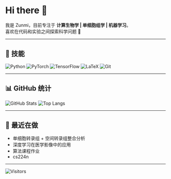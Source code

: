 # Hi there 👋

我是 Zunmi，目前专注于 **计算生物学 | 单细胞组学 | 机器学习**。  
喜欢在代码和实验之间探索科学问题 🚀

---

## 🔧 技能
![Python](https://img.shields.io/badge/Python-3776AB?logo=python&logoColor=white)
![PyTorch](https://img.shields.io/badge/PyTorch-EE4C2C?logo=pytorch&logoColor=white)
![TensorFlow](https://img.shields.io/badge/TensorFlow-FF6F00?logo=tensorflow&logoColor=white)
![LaTeX](https://img.shields.io/badge/LaTeX-008080?logo=latex&logoColor=white)
![Git](https://img.shields.io/badge/Git-F05032?logo=git&logoColor=white)

---

## 📊 GitHub 统计
![GitHub Stats](https://github-readme-stats.vercel.app/api?username=Zunmi&show_icons=true&theme=tokyonight)
![Top Langs](https://github-readme-stats.vercel.app/api/top-langs/?username=Zunmi&layout=compact&theme=tokyonight)

---

## 🌱 最近在做
- 单细胞转录组 + 空间转录组整合分析  
- 深度学习在医学影像中的应用  
- 算法课程作业
- cs224n

---


![Visitors](https://komarev.com/ghpvc/?username=Zunmi&color=blue)
